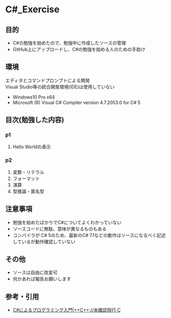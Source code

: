 # C#_Exercise
## 目的
- C#の勉強を始めたので、勉強中に作成したソースの管理
- GitHub上にアップロードし、C#の勉強を始める人のための手助け

## 環境  
エディタとコマンドプロンプトによる開発  
Visual Studio等の統合開発環境(IDE)は使用していない
- Windows10 Pro x64
- Microsoft (R) Visual C# Compiler version 4.7.2053.0 for C# 5

## 目次(勉強した内容)
### p1
1. Hello Worldの表示

### p2
1. 変数・リテラル
2. フォーマット
3. 演算
4. 型推論・匿名型

## 注意事項
- 勉強を始めたばかりでC#についてよくわかっていない
- ソースコードに無駄、意味が異なるものもある
- コンパイラが C# 5のため、最新のC# 7.1などの動作はソースになるべく記述しているが動作確認していない

## その他
- ソースは自由に改変可
- 何かあれば報告お願いします

## 参考・引用
- [C#によるプログラミング入門|++C++;//未確認飛行 C](http://ufcpp.net/study/csharp/)
